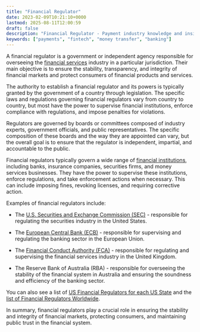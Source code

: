 ```yaml
---
title: "Financial Regulator"
date: 2023-02-09T10:21:10+0000
lastmod: 2025-08-11T12:00:59
draft: false
description: "Financial Regulator - Payment industry knowledge and insights"
keywords: ["payments", "fintech", "money transfer", "banking"]
---
```


A financial regulator is a government or independent agency responsible for overseeing the [financial services](https://faisalkhanllc.xyz/resources/payments-wiki/f/financial-services/) industry in a particular jurisdiction. Their main objective is to ensure the stability, transparency, and integrity of financial markets and protect consumers of financial products and services.

The authority to establish a financial regulator and its powers is typically granted by the government of a country through legislation. The specific laws and regulations governing financial regulators vary from country to country, but most have the power to supervise financial institutions, enforce compliance with regulations, and impose penalties for violations.

Regulators are governed by boards or committees composed of industry experts, government officials, and public representatives. The specific composition of these boards and the way they are appointed can vary, but the overall goal is to ensure that the regulator is independent, impartial, and accountable to the public.

Financial regulators typically govern a wide range of [financial institutions](https://faisalkhanllc.xyz/resources/payments-wiki/f/financial-institution-fi/), including banks, insurance companies, securities firms, and money services businesses. They have the power to supervise these institutions, enforce regulations, and take enforcement actions when necessary. This can include imposing fines, revoking licenses, and requiring corrective action.

Examples of financial regulators include:

- The [U.S. Securities and Exchange Commission (SEC)](https://www.sec.gov/) - responsible for regulating the securities industry in the United States.

- The [European Central Bank (ECB)](https://www.ecb.europa.eu/home/html/index.en.html) - responsible for supervising and regulating the banking sector in the European Union.

- The [Financial Conduct Authority (FCA)](https://faisalkhanllc.xyz/resources/payments-wiki/f/financial-conduct-authority-fca/) - responsible for regulating and supervising the financial services industry in the United Kingdom.

- The Reserve Bank of Australia (RBA) - responsible for overseeing the stability of the financial system in Australia and ensuring the soundness and efficiency of the banking sector.

You can also see a list of [US Financial Regulators for each US State](https://faisalkhan.com/solutions/licensing/money-transmitter-license-mtl/list-of-us-state-financial-regulators/) and the [list of Financial Regulators Worldwide](https://faisalkhan.com/knowledge-hub/resources-and-references/list-of-regulators-around-the-world/).

In summary, financial regulators play a crucial role in ensuring the stability and integrity of financial markets, protecting consumers, and maintaining public trust in the financial system.